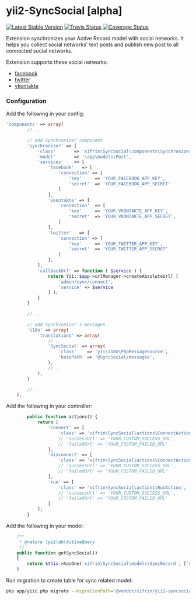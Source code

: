yii2-SyncSocial [alpha]
=======================

[![Latest Stable Version](https://poser.pugx.org/xifrin/yii2-SyncSocial/v/stable.png)](https://packagist.org/packages/xifrin/yii2-SyncSocial)
[![Travis Status](https://travis-ci.org/xifrin/yii2-SyncSocial.svg?branch=master)](https://travis-ci.org/xifrin/yii2-SyncSocial)
[![Coverage Status](https://coveralls.io/repos/xifrin/yii2-SyncSocial/badge.png)](https://coveralls.io/r/xifrin/yii2-SyncSocial)

Extension synchronizes your Active Record model with social networks.
It helps you collect social networks' text posts and publish new post to all connected social networks.

Extension supports these social networks:

* [facebook](https://facebook.com)
* [twitter](https://twitter.com)
* [vkontakte](https://vk.com)

### Configuration

Add the following in your config:

```php
'components' => array(
        // ..

        // add Synchronizer component
        'synchronizer' => [
            'class'       => 'xifrin\SyncSocial\components\Synchronizer',
            'model'       => '\app\models\Post',
            'services'    => [
                'facebook'   => [
                    'connection' => [
                        'key'     => 'YOUR_FACEBOOK_APP_KEY',
                        'secret'  => 'YOUR_FACEBOOK_APP_SECRET'
                    ]
                ],
                'vkontakte' => [
                    'connection'  => [
                        'key'     => 'YOUR_VKONTAKTE_APP_KEY',
                        'secret'  => 'YOUR_VKONTAKTE_APP_SECRET',
                    ]
                ],
                'twitter'   => [
                    'connection' => [
                        'key'     => 'YOUR_TWITTER_APP_KEY',
                        'secret'  => 'YOUR_TWITTER_APP_SECRET'
                    ]
                ],
            ],
            'callbackUrl' => function ( $service ) {
                return Yii::$app->urlManager->createAbsoluteUrl( [
                    'admin/sync/connect',
                    'service' => $service
                ] );
            }
        ]

        // ..

        // add Synchronizer's messages
        'i18n' => array(
            'translations' => array(
                // ..
                'SyncSocial' => array(
                    'class'    => 'yii\i18n\PhpMessageSource',
                    'basePath' => '@SyncSocial/messages',
                ),
                // ..
            ),
        )

        // ..
    ),
```

Add the following in your controller:

```php
        public function actions() {
            return [
                'connect' => [
                    'class' => 'xifrin\SyncSocial\actions\ConnectAction',
                    // 'successUrl' => 'YOUR_CUSTOM_SUCCESS_URL',
                    // 'failedUrl' => 'YOUR_CUSTOM_FAILED_URL'
                ],
                'disconnect' => [
                    'class' => 'xifrin\SyncSocial\actions\ConnectAction',
                    // 'successUrl' => 'YOUR_CUSTOM_SUCCESS_URL',
                    // 'failedUrl' => 'YOUR_CUSTOM_FAILED_URL'
                ],
                'run' => [
                    'class' => 'xifrin\SyncSocial\actions\RunAction',
                    // 'successUrl' => 'YOUR_CUSTOM_SUCCESS_URL',
                    // 'failedUrl' => 'YOUR_CUSTOM_FAILED_URL'
                ]
            ];
        }
```

Add the following in your model:


```php
    /**
     * @return \yii\db\ActiveQuery
     */
    public function getSyncSocial()
    {
        return $this->hasOne('xifrin\SyncSocial\models\SyncRecord', ['model_id' => 'id']);
    }
```

Run migration to create table for sync related model:

```bash
php app/yiic.php migrate --migrationPath='@vendor/xifrin/yii2-syncsocial/src/migrations'
```